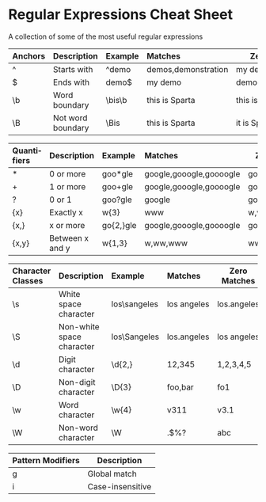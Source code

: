 # Regular Expressions Cheat Sheet

A collection of some of the most useful regular expressions

|Anchors|Description|Example|Matches|Zero Matches|
:---|:---|:---|:---|---
^|Starts with|^demo|demos,demonstration|my demo|
$|Ends with|demo$|my demo|demos,demonstration|
\b|Word boundary|\bis\b|this is Sparta|this isn't Sparta|
\B|Not word boundary|\Bis|this is Sparta|it is Sparta|

|Quanti­fiers|Description|Example|Matches|Zero Matches|
:---|:---|:---|:---|---
*|0 or more|goo*gle|google,gooogle,goooogle|gogle|
+|1 or more|goo+gle|google,gooogle,goooogle|gogle|
?|0 or 1|goo?gle|google|gooogle,goooogle|
{x}|Exactly x|w{3}|www|w,ww|
{x,}|x or more|go{2,}gle|google,gooogle,goooogle|gogle|
{x,y}|Between x and y|w{1,3}|w,ww,www|wwww|

|Character Classes|Description|Example|Matches|Zero Matches|
:---|:---|:---|:---|---
\s|White space character|los\sangeles|los angeles|los.angeles|
\S|Non-white space character|los\Sangeles|los.angeles|los angeles|
\d|Digit character|\d{2,}|12,345|1,2,3,4,5|
\D|Non-digit character|\D{3}|foo,bar|fo1|
\w|Word character|\w{4}|v311|v3.1|
\W|Non-word character|\W|.$%?|abc|

|Pattern Modifiers|Description|
:---|---
g|Global match|
i|Case-i­nse­nsitive|
